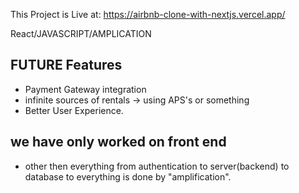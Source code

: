 
This Project is Live at: https://airbnb-clone-with-nextjs.vercel.app/

React/JAVASCRIPT/AMPLICATION

## FUTURE Features
- Payment Gateway integration
- infinite sources of rentals -> using APS's or something
- Better User Experience.


## we have only worked on front end
- other then everything from authentication to server(backend) to database to everything is done by "amplification".
